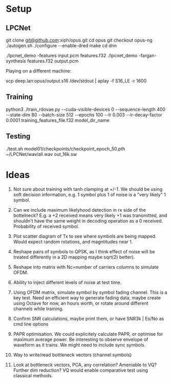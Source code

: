 # Setup

## LPCNet

git clone git@github.com:xiph/opus.git
cd opus
git checkout opus-ng
./autogen.sh
./configure --enable-dred
make
cd dnn

./lpcnet_demo -features input.pcm features.f32
./lpcnet_demo -fargan-synthesis features.f32 output.pcm

Playing on a different machine:

scp deep.lan:opus/output.s16 /dev/stdout | aplay -f S16_LE -r 1600

## Training

python3 ./train_rdovae.py --cuda-visible-devices 0 --sequence-length 400 --state-dim 80 --batch-size 512 --epochs 100 --lr 0.003 --lr-decay-factor 0.0001 training_features_file.f32 model_dir_name

## Testing

./test.sh model01/checkpoints/checkpoint_epoch_50.pth ~/LPCNet/wav/all.wav out_16k.sw

# Ideas

1. Not sure about training with tanh clamping at +/-1.  We should be using soft decision information, e.g. 1 symbol plus 1 of noise is a "very likely" 1 symbol.

1. Can we include maximum likelyhood detection in rx side of the bottelneck?  E.g. a +2 received means very likely +1 was transmitted, and shouldn't have the same weight in decoding operation as a 0 received.  Probability of received symbol.

1. Plot scatter diagram of Tx to see where symbols are being mapped.  Would expect random rotations, and magntitudes
   near 1.

1. Reshape pairs of symbols to QPSK, as I think effect of noise will be treated differently in a 2D mapping maybe sqrt(2) better).

1. Reshape into matrix with Nc=number of carriers columns to simulate OFDM.

1. Ability to inject different levels of noise at test time.

1. Using OFDM matrix, simulate symbol by symbol fading channel.  This is a key test.  Need an efficient way to generate fading data, maybe create using Octave for now, an hours worth, or rotate around different channels while training.

1. Confirm SNR calculations, maybe print them, or have SNR3k | Es/No as cmd line options

1. PAPR optimisation.  We could explicitely calculate PAPR, or optimise for maximum average power.  Be interesting to observe envelope of waveform as it trains. We might need to include sync symbols.

1. Way to write/read bottleneck vectors (channel symbols)

1. Look at bottleneck vectors, PCA, any correlation?  Ameniable to VQ?  Further dim reduction? VQ would enable comparative test using classical methods.
